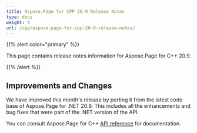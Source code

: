 ```yaml
---
title: Aspose.Page for CPP 20.9 Release Notes
type: docs
weight: 4
url: /cpp/aspose-page-for-cpp-20-9-release-notes/
---
```


{{% alert color="primary" %}}

This page contains release notes information for Aspose.Page for C++ 20.9.

{{% /alert %}}
## **Improvements and Changes**
We have improved this month's release by porting it from the latest code base of Aspose.Page for .NET 20.9. This includes all the enhancements and bug fixes that were part of the .NET version of the API.

You can consult Aspose.Page for C++ [API reference](https://reference.aspose.com/cpp/page/) for documentation.

